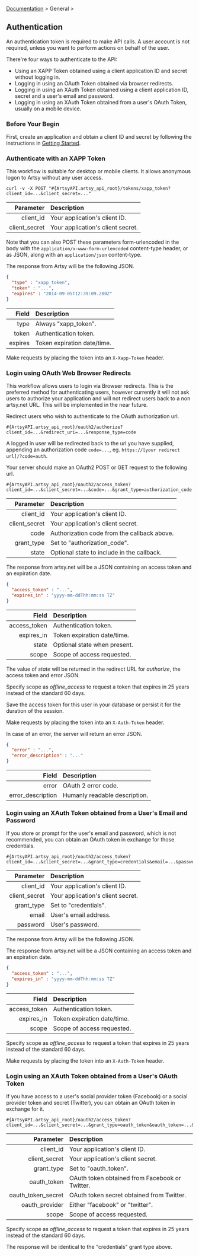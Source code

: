 [Documentation](/docs) &gt; General &gt;

## Authentication

An authentication token is required to make API calls. A user account is not required, unless you want to perform actions on behalf of the user.

There're four ways to authenticate to the API:

* Using an XAPP Token obtained using a client application ID and secret without logging in.
* Logging in using an OAuth Token obtained via browser redirects.
* Logging in using an XAuth Token obtained using a client application ID, secret and a user's email and password.
* Logging in using an XAuth Token obtained from a user's OAuth Token, usually on a mobile device.

### Before Your Begin

First, create an application and obtain a client ID and secret by following the instructions in [Getting Started](/start).

### Authenticate with an XAPP Token

This workflow is suitable for desktop or mobile clients. It allows anonymous logon to Artsy without any user access.

```
curl -v -X POST "#{ArtsyAPI.artsy_api_root}/tokens/xapp_token?client_id=...&client_secret=..."
```

Parameter     | Description                       |
-------------:|:----------------------------------|
client_id     | Your application's client ID.     |
client_secret | Your application's client secret. |

Note that you can also POST these parameters form-urlencoded in the body with the `application/x-www-form-urlencoded` content-type header, or as JSON, along with an `application/json` content-type.

The response from Artsy will be the following JSON.

```json
{
  "type" : "xapp_token",
  "token" : "...",
  "expires" : "2014-09-05T12:39:09.200Z"
}
```

Field         | Description                |
-------------:|:---------------------------|
type          | Always "xapp_token".       |
token         | Authentication token.      |
expires       | Token expiration date/time.|

Make requests by placing the token into an `X-Xapp-Token` header.

### Login using OAuth Web Browser Redirects

This workflow allows users to login via Browser redirects. This is the preferred method for authenticating users, however currently it will not ask users to authorize your application and will not redirect users back to a non artsy.net URL. This will be implemented in the near future.

Redirect users who wish to authenticate to the OAuth authorization url.

```
#{ArtsyAPI.artsy_api_root}/oauth2/authorize?client_id=...&redirect_uri=...&response_type=code
```

A logged in user will be redirected back to the url you have supplied, appending an authorization code `code=...`, eg. `https://[your redirect url]/?code=auth`.

Your server should make an OAuth2 POST or GET request to the following url.

```
#{ArtsyAPI.artsy_api_root}/oauth2/access_token?client_id=...&client_secret=...&code=...&grant_type=authorization_code
```

Parameter     | Description                                 |
-------------:|:--------------------------------------------|
client_id     | Your application's client ID.               |
client_secret | Your application's client secret.           |
code          | Authorization code from the callback above. |
grant_type    | Set to "authorization_code".                |
state         | Optional state to include in the callback.  |

The response from artsy.net will be a JSON containing an access token and an expiration date.

``` json
{
  "access_token" : "...",
  "expires_in" : "yyyy-mm-ddThh:mm:ss TZ"
}
```

Field         | Description                  |
-------------:|:-----------------------------|
access_token  | Authentication token.        |
expires_in    | Token expiration date/time.  |
state         | Optional state when present. |
scope         | Scope of access requested.   |

The value of *state* will be returned in the redirect URL for *authorize*, the access token and error JSON.

Specify scope as *offline_access* to request a token that expires in 25 years instead of the standard 60 days.

Save the access token for this user in your database or persist it for the duration of the session.

Make requests by placing the token into an `X-Auth-Token` header.

In case of an error, the server will return an error JSON.

``` json
{
  "error" : "...",
  "error_description" : "..."
}
```

Field               | Description                   |
-------------------:|:------------------------------|
error               | OAuth 2 error code.           |
error_description   | Humanly readable description. |


### Login using an XAuth Token obtained from a User's Email and Password

If you store or prompt for the user's email and password, which is not recommended, you can obtain an OAuth token in exchange for those credentials.

```
#{ArtsyAPI.artsy_api_root}/oauth2/access_token?client_id=...&client_secret=...&grant_type=credentials&email=...&password=...
```

Parameter     | Description                                 |
-------------:|:--------------------------------------------|
client_id     | Your application's client ID.               |
client_secret | Your application's client secret.           |
grant_type    | Set to "credentials".                       |
email         | User's email address.                       |
password      | User's password.                            |

The response from Artsy will be the following JSON.


The response from artsy.net will be a JSON containing an access token and an expiration date.

``` json
{
  "access_token" : "...",
  "expires_in" : "yyyy-mm-ddThh:mm:ss TZ"
}
```

Field         | Description                  |
-------------:|:-----------------------------|
access_token  | Authentication token.        |
expires_in    | Token expiration date/time.  |
scope         | Scope of access requested.   |

Specify scope as *offline_access* to request a token that expires in 25 years instead of the standard 60 days.

Make requests by placing the token into an `X-Auth-Token` header.

### Login using an XAuth Token obtained from a User's OAuth Token

If you have access to a user's social provider token (Facebook) or a social provider token and secret (Twitter), you can obtain an OAuth token in exchange for it.

```
#{ArtsyAPI.artsy_api_root}/oauth2/access_token?client_id=...&client_secret=...&grant_type=oauth_token&oauth_token=...&oauth_provider=...
```

Parameter           | Description                                    |
-------------------:|:-----------------------------------------------|
client_id           | Your application's client ID.                  |
client_secret       | Your application's client secret.              |
grant_type          | Set to "oauth_token".                          |
oauth_token         | OAuth token obtained from Facebook or Twitter. |
oauth\_token_secret | OAuth token secret obtained from Twitter.      |
oauth_provider      | Either "facebook" or "twitter".                |
scope               | Scope of access requested.                     |

Specify scope as *offline_access* to request a token that expires in 25 years instead of the standard 60 days.

The response will be identical to the "credentials" grant type above.
